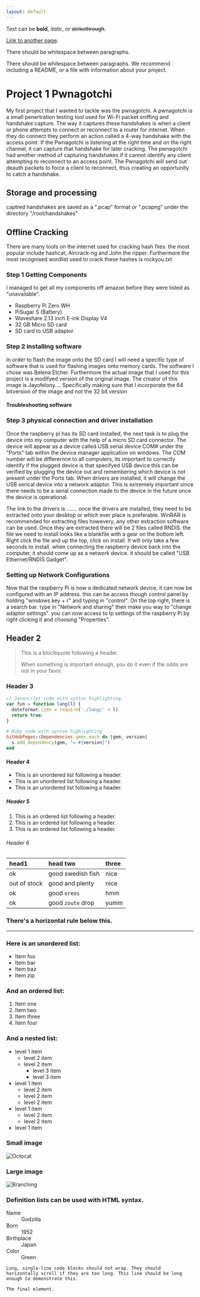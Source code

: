 ```yaml
---
layout: default
---
```


Text can be **bold**, _italic_, or ~~strikethrough~~.

[Link to another page](./another-page.html).

There should be whitespace between paragraphs.

There should be whitespace between paragraphs. We recommend including a README, or a file with information about your project.


# Project 1 Pwnagotchi 
My first project that I wanted to tackle was the pwnagotchi. A pwnagotchi is a small penertration testing tool used for   Wi-Fi packet sniffing and handshake capture. The way it captures these handshakes is when a client or phone attempts to connect or reconnect to a router for internet. When they do connect they perform an action called a 4-way handshake with the access point. If the Pwnagotchi is listening at the right time and on the right channel, it can capture that handshake for later cracking.
The pwnagotchi had another method of capturing handshakes if it cannot identify any client attempting to reconnect to an access point. The Pwnagotchi will send out deauth packets to force a client to reconnect, thus creating an opportunity to catch a handshake. 
## Storage and processing
captred handshakes are saved as a ".pcap" format or ".pcapng" under the directory "/root/handshakes"
## Offline Cracking
There are many tools on the internet used for cracking hash files. the most popular include hashcat, Aircrack-ng and John the ripper. Furthermore the most recognised wordlist used to crack these hashes is rockyou.txt


### Step 1 Getting Components 
I managed to get all my components off amazon before they were listed as "unavailable".
*  Raspberry Pi Zero WH
*  PiSugar S (Battery)
*  Waveshare 2.13 inch E-ink Display V4
*  32 GB Micro SD card
*  SD card to USB adaptor

### Step 2 installing software
In order to flash the image onto the SD card I will need a specific type of software that is used for flashing images onto memory cards. The software I chose was Belena Etcher.
Furthermore the actual image that I used for this project is a modifyed version of the original image. The creator of this image is Jayofelony.... Specifically making sure that I incorporate the 64 bitversion
of the image and not the 32 bit version 
#### Troubleshooting software 

### Step 3 physical connection and driver installation
Once the raspberry pi has its SD card installed, the next task is to plug the device into my computer with the help of a micro SD card connector. The device will appear as a device called USB serial device COM# 
under the "Ports" tab within the device manager application on windows. The COM number will be differernce to all computers, its important to correctly identify if the plugged device is that specifyed USB device
this can be verified by plugging the device out and remembering which device is not present under the Ports tab. When drivers are installed, it will change the USB serical device into a network adaptor. This is extremely important since there needs to be a serial connection made to the device in the future once the device 
is operational.

The link to the drivers is .......
once the drivers are installed, they need to be extracted onto your desktop or which ever place is preferable. WinRAR is recommended for extracting files howevery, any other extraction software can be used.
Once they are extracted there will be 2 files called RNDIS. the file we need to install looks like a blankfile with a gear on the bottom left. Right click the file and up the top, click on install.
It will only take a few seconds to install. when connecting the raspberry device back into the computer, it should come up as a network device. it should be called "USB Ethernet/RNDIS Gadget".

### Setting up Network Configurations 
Now that the raspberry Pi is now a dedicated network device, it can now be configured with an IP address. this can be access though control panel by holding "windows key + r" and typing in "control".
On the top right, there is a search bar. type in "Network and sharing" then make you way to "change adaptor settings". you can now access to Ip settings of the raspberry Pi by right clicking it and choosing "Properties".





## Header 2

> This is a blockquote following a header.
>
> When something is important enough, you do it even if the odds are not in your favor.

### Header 3

```js
// Javascript code with syntax highlighting.
var fun = function lang(l) {
  dateformat.i18n = require('./lang/' + l)
  return true;
}
```

```ruby
# Ruby code with syntax highlighting
GitHubPages::Dependencies.gems.each do |gem, version|
  s.add_dependency(gem, "= #{version}")
end
```

#### Header 4

*   This is an unordered list following a header.
*   This is an unordered list following a header.
*   This is an unordered list following a header.

##### Header 5

1.  This is an ordered list following a header.
2.  This is an ordered list following a header.
3.  This is an ordered list following a header.

###### Header 6

| head1        | head two          | three |
|:-------------|:------------------|:------|
| ok           | good swedish fish | nice  |
| out of stock | good and plenty   | nice  |
| ok           | good `oreos`      | hmm   |
| ok           | good `zoute` drop | yumm  |

### There's a horizontal rule below this.

* * *

### Here is an unordered list:

*   Item foo
*   Item bar
*   Item baz
*   Item zip

### And an ordered list:

1.  Item one
1.  Item two
1.  Item three
1.  Item four

### And a nested list:

- level 1 item
  - level 2 item
  - level 2 item
    - level 3 item
    - level 3 item
- level 1 item
  - level 2 item
  - level 2 item
  - level 2 item
- level 1 item
  - level 2 item
  - level 2 item
- level 1 item

### Small image

![Octocat](https://github.githubassets.com/images/icons/emoji/octocat.png)

### Large image

![Branching](https://guides.github.com/activities/hello-world/branching.png)


### Definition lists can be used with HTML syntax.

<dl>
<dt>Name</dt>
<dd>Godzilla</dd>
<dt>Born</dt>
<dd>1952</dd>
<dt>Birthplace</dt>
<dd>Japan</dd>
<dt>Color</dt>
<dd>Green</dd>
</dl>

```
Long, single-line code blocks should not wrap. They should horizontally scroll if they are too long. This line should be long enough to demonstrate this.
```

```
The final element.
```
